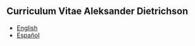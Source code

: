 ## Curriculum Vitae Aleksander Dietrichson

* [English](./Dietrichson_CV.pdf)
* [Español](./Dietrichson_CV_Spanish.pdf)
